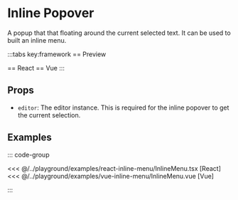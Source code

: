 # Inline Popover

A popup that that floating around the current selected text. It can be used to built an inline menu.

<script setup>
import { ExamplePlaygroundLazy } from '../../components/example-playground-lazy'
import App from '../../components/vue-inline-menu/App.vue'
</script>

:::tabs key:framework
== Preview

<div class="p-2"><App/></div>
== React
<ExamplePlaygroundLazy example="react-inline-menu" />
== Vue
<ExamplePlaygroundLazy example="vue-inline-menu" />
:::

## Props

- `editor`: The editor instance. This is required for the inline popover to get the current selection.

## Examples

::: code-group

<<< @/../playground/examples/react-inline-menu/InlineMenu.tsx [React]
<<< @/../playground/examples/vue-inline-menu/InlineMenu.vue [Vue]

:::
